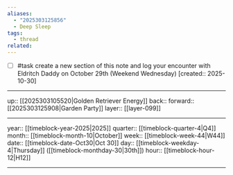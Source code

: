 ```yaml
---
aliases:
  - "2025303125856"
  - Deep Sleep
tags:
  - thread
related:
---
```



- [ ] #task create a new section of this note and log your encounter with Eldritch Daddy on October 29th (Weekend Wednesday)  [created:: 2025-10-30]


***

up:: [[2025303105520|Golden Retriever Energy]]
back:: 
forward:: [[2025303125908|Garden Party]]
layer:: [[layer-099]]

***

year:: [[timeblock-year-2025|2025]]
quarter:: [[timeblock-quarter-4|Q4]]
month:: [[timeblock-month-10|October]]
week:: [[timeblock-week-44|W44]]
date:: [[timeblock-date-Oct30|Oct 30]]
day:: [[timeblock-weekday-4|Thursday]] ([[timeblock-monthday-30|30th]])
hour:: [[timeblock-hour-12|H12]]

***
